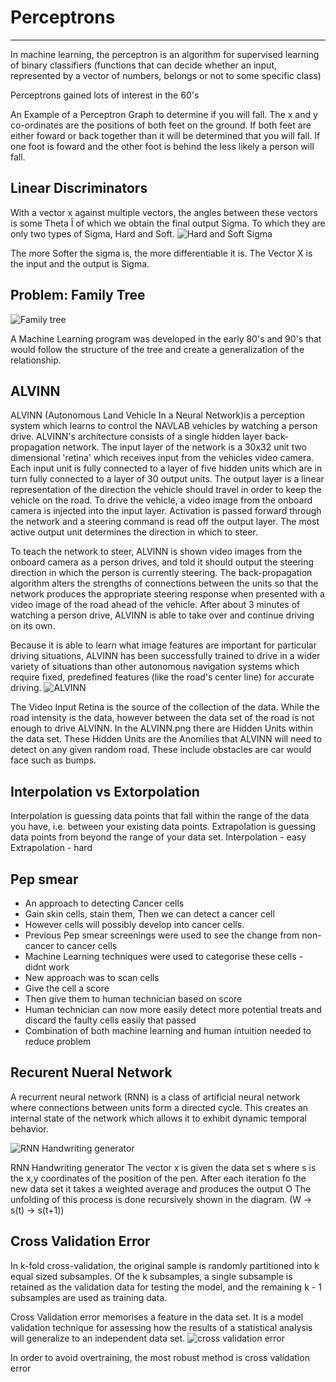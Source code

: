# Perceptrons 
----------
In machine learning, the perceptron is an algorithm for supervised learning of binary classifiers
(functions that  can decide whether an input, represented by a vector of numbers, belongs or not
to some specific class)

Perceptrons gained lots of interest in the 60's

An Example of a Perceptron 
Graph to determine if you will fall.
The x and y co-ordinates are the positions of both feet on the ground.
If both feet are either foward or back together than it will be determined that you will fall.
If one foot is foward and the other foot is behind the less likely a person will fall.

## Linear Discriminators 
With a vector x against multiple vectors, the angles between these vectors is some Theta Î of which
we obtain the final output Sigma.
To which they are only two types of Sigma, Hard and Soft.
![Hard and Soft Sigma](/img/lecture-08/Sigma.png)  

The more Softer the sigma is, the more differentiable it is.
The Vector X is the input and the output is Sigma.

## Problem: Family Tree
![Family tree](/img/lecture-08/relationship.png)

A Machine Learning program was developed in the early 80's and 90's that would follow the structure
of the tree and create a generalization of the relationship.

## ALVINN

ALVINN (Autonomous Land Vehicle In a Neural Network)is a perception system which learns to control 
the NAVLAB vehicles by watching a person drive. ALVINN's architecture consists of a single hidden 
layer back-propagation network. The input layer of the network is a 30x32 unit two dimensional 
'retina' which receives input from the vehicles video camera. Each input unit is fully connected
to a layer of five hidden units which are in turn fully connected to a layer of 30 output units. 
The output layer is a linear representation of the direction the vehicle should travel in order to 
keep the vehicle on the road.
To drive the vehicle, a video image from the onboard camera is injected into the input layer. 
Activation is passed forward through the network and a steering command is read off the output layer.
The most active output unit determines the direction in which to steer.

To teach the network to steer, ALVINN is shown video images from the onboard camera as a person drives,
and told it should output the steering direction in which the person is currently steering. The back-propagation
algorithm alters the strengths of connections between the units so that the network produces the
appropriate steering response when presented with a video image of the road ahead of the vehicle.
After about 3 minutes of watching a person drive, ALVINN is able to take over and continue driving on its own.

Because it is able to learn what image features are important for particular driving situations, 
ALVINN has been successfully trained to drive in a wider variety of situations than other autonomous 
navigation systems which require fixed, predefined features (like the road's center line) for accurate driving.
![ALVINN](/img/lecture-08/alvinn.png)


The Video Input Retina is the source of the collection of the data. While the road intensity is the
data, however between the data set of the road is not enough to drive ALVINN. In the ALVINN.png there
are Hidden Units within the data set. These Hidden Units are the Anomilies that ALVINN will need to 
detect on any given random road. These include obstacles are car would face such as bumps.

## Interpolation vs Extorpolation
Interpolation is guessing data points that fall within the range of the data you have, i.e. 
between your existing data points. Extrapolation is guessing data points from beyond the range of your 
data set.
Interpolation - easy
Extrapolation - hard

## Pep smear 
* An approach to detecting Cancer cells
* Gain skin cells, stain them, Then we can detect a cancer cell
* However cells will possibly develop into cancer cells.
* Previous Pep smear screenings were used to see the change from non-cancer to cancer cells
* Machine Learning techniques were used to categorise these cells - didnt work
* New approach was to scan cells
* Give the cell a score 
* Then give them to human technician based on score 
* Human technician can now more easily detect more potential treats and discard the faulty cells easily that passed
* Combination of both machine learning and human intuition needed to reduce problem

## Recurent Nueral Network 
A recurrent neural network (RNN) is a class of artificial neural network where connections between units 
form a directed cycle. This creates an internal state of the network which allows it to exhibit dynamic temporal behavior.

![RNN Handwriting generator](/img/lecture-08/rnn.jpg)

RNN Handwriting generator
The vector x is given the data set s where s is the x,y coordinates of the position of the pen.
After each iteration fo the new data set it takes a weighted average and produces the output O
The unfolding of this process is done recursively shown in the diagram. (W -> s(t) -> s(t+1))

## Cross Validation Error 
In k-fold cross-validation, the original sample is randomly partitioned into k equal sized subsamples. Of the k subsamples,
a single subsample is retained as the validation data for testing the model, and the remaining k - 1 subsamples are used
as training data.

Cross Validation error memorises a feature in the data set.
It is a model validation technique for assessing how the results of a statistical analysis will generalize to an independent data set.
![cross validation error](/img/lecture-08/cross-valid.png)



In order to avoid overtraining, the most robust method is cross validation error




